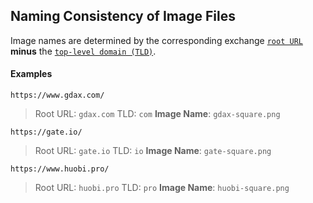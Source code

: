 
## Naming Consistency of Image Files

Image names are determined by the corresponding exchange [`root URL`](https://en.wikipedia.org/wiki/Persistent_uniform_resource_locator#mw-content-text) **minus** the [`top-level domain (TLD)`](https://en.wikipedia.org/wiki/Top-level_domain).

#### Examples

`https://www.gdax.com/`
> Root URL: `gdax.com` TLD: `com` **Image Name**: `gdax-square.png`

`https://gate.io/`
> Root URL: `gate.io` TLD: `io` **Image Name**: `gate-square.png`

`https://www.huobi.pro/`
> Root URL: `huobi.pro` TLD: `pro` **Image Name**: `huobi-square.png`


